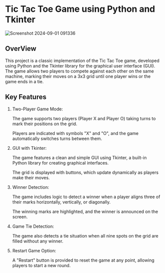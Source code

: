 
# Tic Tac Toe Game using Python and Tkinter

![Screenshot 2024-09-01 091336](https://github.com/user-attachments/assets/abfcc99f-1cac-4543-9526-ec65fee3c693)



## OverView


This project is a classic implementation of the Tic Tac Toe game, developed using Python and the Tkinter library for the graphical user interface (GUI). The game allows two players to compete against each other on the same machine, marking their moves on a 3x3 grid until one player wins or the game ends in a tie.
## Key Features
1. Two-Player Game Mode:

    The game supports two players (Player X and Player O) taking turns to mark their positions on the grid.

    Players are indicated with symbols "X" and "O", and the game automatically switches turns between them.

2. GUI with Tkinter:

   The game features a clean and simple GUI using Tkinter, a built-in Python library for creating graphical interfaces.

    The grid is displayed with buttons, which update dynamically as players make their moves.

3. Winner Detection:

   The game includes logic to detect a winner when a player aligns three of their marks horizontally, vertically, or diagonally.

    The winning marks are highlighted, and the winner is announced on the screen.

4. Game Tie Detection:

   The game also detects a tie situation when all nine spots on the grid are filled without any winner.

5. Restart Game Option:

    A "Restart" button is provided to reset the game at any point, allowing players to start a new round.

